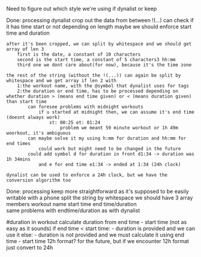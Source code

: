 Need to figure out which style we're using
    if dynalist
    or keep

Done: processing dynalist
    crop out the data from between !(...) 
        can check if it has time start or not depending on length
            maybe we should enforce start time and duration
        
    after it's been cropped, we can split by whitespace and we should get array of len 3
        first is the date, a constant of 10 characters
        second is the start time, a constant of 5 characters3 hh:mm
        third one we dont care about(for now), because it's the time zone
    
    the rest of the string (without the !(...)) can again be split by whitespace and we get array if len 2 with
        1:the workout name, with the @symbol that dynalist uses for tags
        2:the duration or end time, has to be processed depending on whether duration > (means end time given) or < (means duration given) than start time
            can foresee problems with midnight workouts
                if u started at midnight then, we can assume it's end time (doesnt always work)
                    st: 00:25 et: 01:24
                        problem we meant 59 minute workout or 1h 49m woorkout, it's ambiguous
            can maybe solve it my using h:mm for duration and hh:mm for end times
                could work but might need to be changed in the future
            could add symbol d for duration in front d1:34 -> duration was 1h 34mins
                and e for end time e1:34 -> ended at 1:34 (24h clock)

    dynalist can be used to enforce a 24h clock, but we have the conversion algorithm too

Done: processing keep
    more straightforward as it's supposed to be easily writable with a phone
    split the string by whitespace 
        we should have 3 array members 
            workout name
            start time
            end time/duration   
                same problems with endtime/duration as with dynalist

#duration in workout
            calculate duration from end time - start time (not as easy as it sounds)
            if end time < start time:
              - duration is provided and we can use it
            else:
              - duration is not provided and we must calculate it using end time - start time
            12h format? for the future, but if we encounter 12h format just convert to 24h